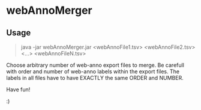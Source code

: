 # webAnnoMerger

## Usage

>java -jar webAnnoMerger.jar <webAnnoFile1.tsv> <webAnnoFile2.tsv> <...> <webAnnoFileN.tsv>

Choose arbitrary number of web-anno export files to merge. Be carefull with order and number of web-anno labels within the export files. 
The labels in all files have to have EXACTLY the same ORDER and NUMBER.

Have fun!

:)

